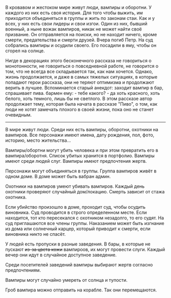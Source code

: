 В кровавом и жестоком мире живут люди, вампиры и оборотни. У каждого из них есть своя история.
Для того чтобы выжить, им приходится объединяться в группы и жить по законам стаи. 
Как и у всех, у них есть свои лидеры и свои изгои. Один из них, бывший военный, а ныне вожак вампиров, никак не может найти своё призвание. 
Он отправляется на поиски, но не находит ничего, кроме смерти, предательства и смерти друзей.
Вчера погиб Петр. На суд собрались вампиры и осудили своего. Его посадили в яму, чтобы он сгорел на солнце.

Нигде в декорациях этого бесконечного рассказа не говориться о монотонности, не говориться о повседневной работе, не говорится о том,
что не всегда все складывается так, как нам хочется. 
Однако, жизнь продолжается, и даже в самых тяжелых ситуациях, в которые попадают герои рассказа, они не теряют оптимизма и продолжают верить в лучшее. 
Вспоминается старый анекдот: заходит вампир в бар, спрашивает пива. бармен ему: - тебе какого? - да хоть красного, хоть белого,
хоть темного, лишь бы не светлого.
В этом рассказе автор продолжает тему, которая была начата в рассказе "Пиво", о том, как люди не хотят замечать плохого в своей жизни, 
пока оно не станет очевидным.


---

В мире живут люди. Среди них есть вампиры, оборотни, охотники на вампиров. 
Все персонажи имеют имена, дату рождения, пол, фото, историю, место жительства...

Вампиры/обортни могут убить человека и при этом превратить его в вампира/оборотня. Список убитых хранится в портфолио.
Вампиры имеют среди людей слуг. Вампиры имеют предпочтения жертв.

Персонажи могут объединяться в группы. Группа вампиров живёт в одном доме. В доме может быть вабран админ.

Охотники на вампиров умеют убивать вампиров. Каждый день охотники проверяют случайный дом/локацию. Смерть зависит от стажа охотника.

Если убийство произошло в доме, проходит суд, чтобы осудить виновника. Суд проводится в строго определенном месте. Если находится, тот кто пересекался с охотником незадолго, то его судят. На суд приглашаются все члены группы.
Наказанием может быть изгнание из дома или солнечный карцер, который приводит к смерти, если виновника никто не спасёт.

У людей есть пропуски в разные заведения. В бары, в которые не пускают ~~из-за цвета кожи~~ вампироов, их могут провести слуги. Каждый вечер они идут в случайное доступное заведение.

Среди посетителей заведений вампиры выбирают жертв согласно предпочтениям.

Вампиры могут случайно умереть от солнца и тупости.

Гроб вампира можно отправить на корабле. Так они перемещаются.
